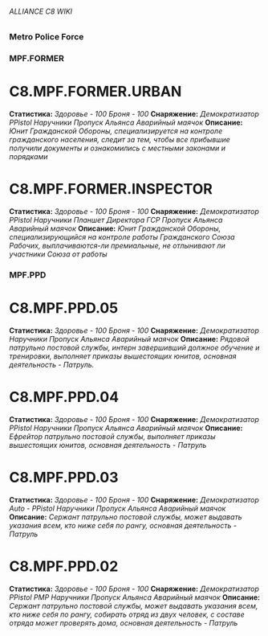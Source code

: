 ###### ALLIANCE C8 WIKI ######
### Metro Police Force ###

### MPF.FORMER ###

# C8.MPF.FORMER.URBAN #
**Статистика:**
	*Здоровье - 100*
	*Броня - 100*
**Снаряжение:**
	*Демократизатор*
	*PPistol*
	*Наручники*
	*Пропуск Альянса*
	*Аварийный маячок*
**Описание:**
	*Юнит Гражданской Обороны, специализируется
	на контроле гражданского населения, следит за
	тем, чтобы все прибывшие получили
	документы и ознакомились с местными
	законами и порядками*

# C8.MPF.FORMER.INSPECTOR #
**Статистика:**
	*Здоровье - 100*
	*Броня - 100*
**Снаряжение:**
	*Демократизатор*
	*PPistol*
	*Наручники*
	*Планшет Директора ГСР*
	*Пропуск Альянса*
	*Аварийный маячок*
**Описание:**
	*Юнит Гражданской Обороны,
	специализирующийся на контроле работы
	Гражданского Союза Рабочих,
	выплачиваются-ли премиальные, не
	отлынивают ли участники Союза от работы*

###	MPF.PPD	###

# C8.MPF.PPD.05 #
**Статистика:**
	*Здоровье - 100*
	*Броня - 100*
**Снаряжение:**
	*Демократизатор*
	*Наручники*
	*Пропуск Альянса*
	*Аварийный маячок*
**Описание:**
	*Рядовой патрульно постовой службы,
	интерн завершивший должное обучение и тренировки,
	выполняет приказы вышестоящих юнитов,
	основная деятельность - Патруль.*

# C8.MPF.PPD.04 #
**Статистика:**
	*Здоровье - 100*
	*Броня - 100*
**Снаряжение:**
	*Демократизатор*
	*PPistol*
	*Наручники*
	*Пропуск Альянса*
	*Аварийный маячок*
**Описание:**
	*Ефрейтор патрульно постовой службы,
	выполняет приказы вышестоящих юнитов,
	основная деятельность - Патруль*

# C8.MPF.PPD.03 #
**Статистика:**
	*Здоровье - 100*
	*Броня - 100*
**Снаряжение:**
	*Демократизатор*
	*Auto - PPistol*
	*Наручники*
	*Пропуск Альянса*
	*Аварийный маячок*
**Описание:**
	*Сержант патрульно постовой службы,
	может выдавать указания всем, кто ниже себя по рангу,
	основная деятельность - Патруль*

# C8.MPF.PPD.02 #
**Статистика:**
	*Здоровье - 100*
	*Броня - 100*
**Снаряжение:**
	*Демократизатор*
	*PPistol*
	*PMP*
	*Наручники*
	*Пропуск Альянса*
	*Аварийный маячок*
**Описание:**
	*Сержант патрульно постовой службы,
	может выдавать указания всем, кто ниже себя по рангу,
	собирать отряд из двух человек, с составе
	отряда может проверять дома, основная
	деятельность - Патруль*